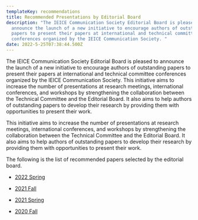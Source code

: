 ```yaml
---
templateKey: recommendations
title: Recommended Presentations by Editorial Board
description: "The IEICE Communication Society Editorial Board is pleased to
  announce the launch of a new initiative to encourage authors of outstanding
  papers to present their papers at international and technical committee
  conferences organized by the IEICE Communication Society. "
date: 2022-5-25T07:38:44.500Z
---
```


The IEICE Communication Society Editorial Board is pleased to announce the launch of a new initiative to encourage authors of outstanding papers to present their papers at international and technical committee conferences organized by the IEICE Communication Society. This initiative aims to increase the number of presentations at research meetings, international conferences, and workshops by strengthening the collaboration between the Technical Committee and the Editorial Board. It also aims to help authors of outstanding papers to develop their research by providing them with opportunities to present their work.

This initiative aims to increase the number of presentations at research meetings, international conferences, and workshops by strengthening the collaboration between the Technical Committee and the Editorial Board. It also aims to help authors of outstanding papers to develop their research by providing them with opportunities to present their work.

The following is the list of recommended papers selected by the editorial board.

- [2022 Spring](/news/2020-05-25-Recommended-Presentations-by-Editorial-Board/)

- [2021 Fall](/news/2021-11-01-Recommended-Presentations-by-Editorial-Board/)

- [2021 Spring](/news/2021-6-24-2021-Spring-Recommended-Presentations-by-Editorial-Board/)

- [2020 Fall](/news/2020-12-1-2020-Fall-Recommended-Presentations-by-Editorial-Board/)

